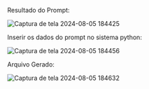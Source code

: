 Resultado do Prompt:

![Captura de tela 2024-08-05 184425](https://github.com/user-attachments/assets/f0832285-a91c-4e63-8cc4-4f0a2cdd823b)

Inserir os dados do prompt no sistema python:

![Captura de tela 2024-08-05 184456](https://github.com/user-attachments/assets/118fea04-56f6-41d3-a0c9-f8f75ede150d)

Arquivo Gerado:

![Captura de tela 2024-08-05 184632](https://github.com/user-attachments/assets/176fde06-5296-4cb5-b32f-695f6e60d3b5)
